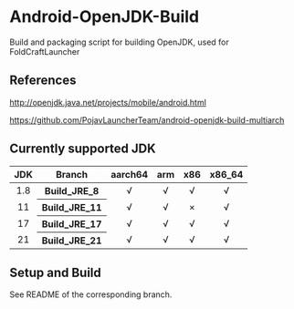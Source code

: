 # Android-OpenJDK-Build
 Build and packaging script for building OpenJDK, used for FoldCraftLauncher

## References
 http://openjdk.java.net/projects/mobile/android.html

 https://github.com/PojavLauncherTeam/android-openjdk-build-multiarch

## Currently supported JDK
<table>
    <thead>
        <tr>
            <th align="center">JDK</th>
            <th align="center">Branch</th>
            <th align="center">aarch64</th>
            <th align="center">arm</th>
            <th align="center">x86</th>
            <th align="center">x86_64</th>
        </tr>
    </thead>
    <tbody>
        <tr>
            <td align="center">1.8</td>
            <th align="center">Build_JRE_8</th>
            <td align="center">√</td>
            <td align="center">√</td>
            <td align="center">√</td>
            <td align="center">√</td>
        </tr>
        <tr>
            <td align="center">11</td>
            <th align="center">Build_JRE_11</th>
            <td align="center">√</td>
            <td align="center">√</td>
            <td align="center">×</td>
            <td align="center">√</td>
        </tr>
        <tr>
            <td align="center">17</td>
            <th align="center">Build_JRE_17</th>
            <td align="center">√</td>
            <td align="center">√</td>
            <td align="center">√</td>
            <td align="center">√</td>
        </tr>
        <tr>
            <td align="center">21</td>
            <th align="center">Build_JRE_21</th>
            <td align="center">√</td>
            <td align="center">√</td>
            <td align="center">√</td>
            <td align="center">√</td>
        </tr>
    </tbody>
</table>

## Setup and Build
See README of the corresponding branch.
